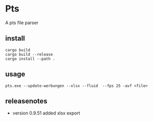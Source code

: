 # Pts
  A pts file parser

## install 
```
cargo build
cargo build --release
cargo install --path . 
```

## usage
```
pts.exe --update-werbungen --xlsx --fluid  --fps 25 -avf <file>
```

## releasenotes
- version 0.9.51
  added xlsx export